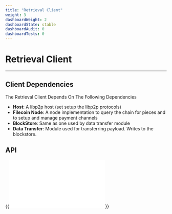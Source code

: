 ```yaml
---
title: "Retrieval Client"
weight: 3
dashboardWeight: 2
dashboardState: stable
dashboardAudit: 0
dashboardTests: 0
---
```


# Retrieval Client
---

## Client Dependencies

The Retrieval Client Depends On The Following Dependencies

- **Host**: A libp2p host (set setup the libp2p protocols)
- **Filecoin Node**: A node implementation to query the chain for pieces and to setup and manage payment channels
- **BlockStore**: Same as one used by data transfer module
- **Data Transfer**: Module used for transferring payload. Writes to the blockstore.

## API

{{<embed src="retrieval_client.id" lang="go" >}}
